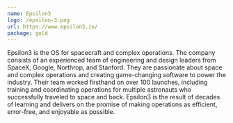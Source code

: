 ```yaml
---
name: Epsilon3
logo: /epsilon-3.png
url: https://www.epsilon3.io/
package: gold
---
```

Epsilon3 is the OS for spacecraft and complex operations. The company consists of an experienced team of engineering and design leaders from SpaceX, Google, Northrop, and Stanford. They are passionate about space and complex operations and creating game-changing software to power the industry. Their team worked firsthand on over 100 launches, including training and coordinating operations for multiple astronauts who successfully traveled to space and back. Epsilon3 is the result of decades of learning and delivers on the promise of making operations as efficient, error-free, and enjoyable as possible.
